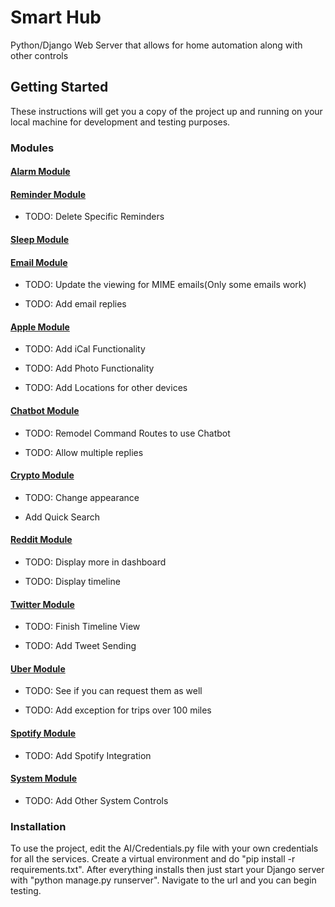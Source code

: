 # Smart Hub

Python/Django Web Server that allows for home automation along with other controls

## Getting Started

These instructions will get you a copy of the project up and running on your local machine for development and testing purposes.

### Modules

#### [Alarm Module](alarm-module.md)

#### [Reminder Module](reminder-module.md)

* TODO: Delete Specific Reminders

#### [Sleep Module](sleep-module.md)

#### [Email Module](email-module.md)

* TODO: Update the viewing for MIME emails(Only some emails work)

* TODO: Add email replies

#### [Apple Module](apple-module.md)

* TODO: Add iCal Functionality

* TODO: Add Photo Functionality

* TODO: Add Locations for other devices

#### [Chatbot Module](chatbot-module.md)

* TODO: Remodel Command Routes to use Chatbot

* TODO: Allow multiple replies

#### [Crypto Module](crypto-module.md)

* TODO: Change appearance

* Add Quick Search

#### [Reddit Module](chatbot-module.md)

* TODO: Display more in dashboard

* TODO: Display timeline

#### [Twitter Module](twitter-module.md)

* TODO: Finish Timeline View

* TODO: Add Tweet Sending

#### [Uber Module](uber-module.md)

* TODO: See if you can request them as well

* TODO: Add exception for trips over 100 miles

#### [Spotify Module](chatbot-module.md)

* TODO: Add Spotify Integration

#### [System Module](system-module.md)

* TODO: Add Other System Controls


### Installation

To use the project, edit the AI/Credentials.py file with your own credentials for all the services.
Create a virtual environment and do "pip install -r requirements.txt".
After everything installs then just start your Django server with "python manage.py runserver".
Navigate to the url and you can begin testing.